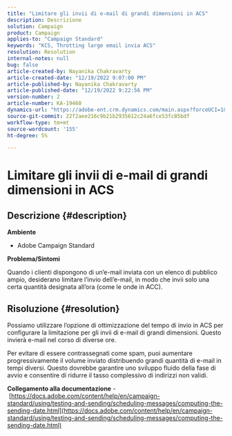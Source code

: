 ```yaml
---
title: "Limitare gli invii di e-mail di grandi dimensioni in ACS"
description: Descrizione
solution: Campaign
product: Campaign
applies-to: "Campaign Standard"
keywords: "KCS, Throtting large email invia ACS"
resolution: Resolution
internal-notes: null
bug: false
article-created-by: Nayanika Chakravarty
article-created-date: "12/19/2022 9:07:00 PM"
article-published-by: Nayanika Chakravarty
article-published-date: "12/19/2022 9:22:56 PM"
version-number: 2
article-number: KA-19460
dynamics-url: "https://adobe-ent.crm.dynamics.com/main.aspx?forceUCI=1&pagetype=entityrecord&etn=knowledgearticle&id=e754ef0c-e17f-ed11-81ac-6045bd006a22"
source-git-commit: 22f2aee216c9b21b2935612c24a6fce53fc85bdf
workflow-type: tm+mt
source-wordcount: '155'
ht-degree: 5%

---
```


# Limitare gli invii di e-mail di grandi dimensioni in ACS

## Descrizione {#description}


<b>Ambiente</b>

- Adobe Campaign Standard

<b>Problema/Sintomi</b>

Quando i clienti dispongono di un’e-mail inviata con un elenco di pubblico ampio, desiderano limitare l’invio dell’e-mail, in modo che invii solo una certa quantità designata all’ora (come le onde in ACC).


## Risoluzione {#resolution}


Possiamo utilizzare l’opzione di ottimizzazione del tempo di invio in ACS per configurare la limitazione per gli invii di e-mail di grandi dimensioni. Questo invierà e-mail nel corso di diverse ore.

Per evitare di essere contrassegnati come spam, puoi aumentare progressivamente il volume inviato distribuendo grandi quantità di e-mail in tempi diversi. Questo dovrebbe garantire uno sviluppo fluido della fase di avvio e consentire di ridurre il tasso complessivo di indirizzi non validi.

<b>Collegamento alla documentazione</b> - [https://docs.adobe.com/content/help/en/campaign-standard/using/testing-and-sending/scheduling-messages/computing-the-sending-date.html](https://docs.adobe.com/content/help/en/campaign-standard/using/testing-and-sending/scheduling-messages/computing-the-sending-date.html)
